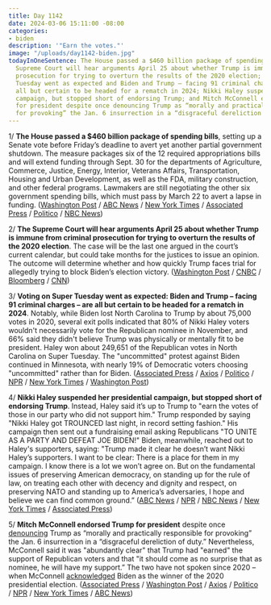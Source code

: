 ```yaml
---
title: Day 1142
date: 2024-03-06 15:11:00 -08:00
categories:
- biden
description: '"Earn the votes."'
image: "/uploads/day1142-biden.jpg"
todayInOneSentence: The House passed a $460 billion package of spending bills; the
  Supreme Court will hear arguments April 25 about whether Trump is immune from criminal
  prosecution for trying to overturn the results of the 2020 election; voting on Super
  Tuesday went as expected and Biden and Trump – facing 91 criminal charges – are
  all but certain to be headed for a rematch in 2024; Nikki Haley suspended her presidential
  campaign, but stopped short of endorsing Trump; and Mitch McConnell endorsed Trump
  for president despite once denouncing Trump as “morally and practically responsible
  for provoking” the Jan. 6 insurrection in a “disgraceful dereliction of duty.”
---
```


1/ **The House passed a $460 billion package of spending bills**, setting up a Senate vote before Friday’s deadline to avert yet another partial government shutdown. The measure packages six of the 12 required appropriations bills and will extend funding through Sept. 30 for the departments of Agriculture, Commerce, Justice, Energy, Interior, Veterans Affairs, Transportation, Housing and Urban Development, as well as the FDA, military construction, and other federal programs. Lawmakers are still negotiating the other six government spending bills, which must pass by March 22 to avert a lapse in funding. ([Washington Post](https://www.washingtonpost.com/business/2024/03/06/house-vote-government-shutdown-bill/) / [ABC News](https://abcnews.go.com/Politics/house-expected-vote-funding-bills-avert-partial-government/story?id=107847872) / [New York Times](https://www.nytimes.com/2024/03/06/us/politics/house-spending-bill-shutdown.html) / [Associated Press](https://apnews.com/article/government-shutdown-funding-deadline-congress-2533c1a6b6eb25cc63e78f089e27d3a0) / [Politico](https://www.politico.com/live-updates/2024/03/06/congress/another-funding-vote-queued-up-house-gop-spending-shutdown-00145309) / [NBC News](https://www.nbcnews.com/politics/congress/house-passes-first-funding-package-avert-partial-government-shutdown-rcna142048))

2/ **The Supreme Court will hear arguments April 25 about whether Trump is immune from criminal prosecution for trying to overturn the results of the 2020 election**. The case will be the last one argued in the court’s current calendar, but could take months for the justices to issue an opinion. The outcome will determine whether and how quickly Trump faces trial for allegedly trying to block Biden’s election victory. ([Washington Post](https://www.washingtonpost.com/politics/2024/03/06/trump-immunity-supreme-court-argument-date/) / [CNBC](https://www.cnbc.com/2024/03/06/supreme-court-will-hear-trump-presidential-immunity-argument-april-25.html) / [Bloomberg](https://www.bloomberg.com/news/articles/2024-03-06/supreme-court-schedules-trump-immunity-argument-for-april-25?sref=MIBMEEoj) / [CNN](https://www.cnn.com/2024/03/06/politics/supreme-court-sets-argument-date-in-trump-immunity-case-for-april-25/index.html))

3/ **Voting on Super Tuesday went as expected: Biden and Trump – facing 91 criminal charges – are all but certain to be headed for a rematch in 2024**. Notably, while Biden lost North Carolina to Trump by about 75,000 votes in 2020, several exit polls indicated that 80% of Nikki Haley voters wouldn't necessarily vote for the Republican nominee in November, and 66% said they didn't believe Trump was physically or mentally fit to be president. Haley won about 249,651 of the Republican votes in North Carolina on Super Tuesday. The "uncommitted" protest against Biden continued in Minnesota, with nearly 19% of Democratic voters choosing "uncommitted" rather than for Biden. ([Associated Press](https://apnews.com/article/primary-biden-trump-democratic-republican-9b61e8faf14e471ca4f7ea2d004221f4) / [Axios](https://www.axios.com/2024/03/06/5-big-takeaways-super-tuesday-election-biden-trump) / [Politico](https://www.politico.com/news/2024/03/06/super-tuesday-trump-biden-takeaways-00145271) / [NPR](https://www.npr.org/2024/03/06/1236192892/super-tuesday-results-analysis-trump-biden-haley) / [New York Times](https://www.nytimes.com/2024/03/06/us/politics/super-tuesday-trump-biden-takeaways.html) / [Washington Post](https://www.washingtonpost.com/politics/2024/03/05/super-tuesday-takeaways-trump-biden/))

4/ **Nikki Haley suspended her presidential campaign, but stopped short of endorsing Trump**. Instead, Haley said it’s up to Trump to "earn the votes of those in our party who did not support him." Trump responded by saying "Nikki Haley got TROUNCED last night, in record setting fashion." His campaign then sent out a fundraising email asking Republicans "TO UNITE AS A PARTY AND DEFEAT JOE BIDEN!" Biden, meanwhile, reached out to Haley's supporters, saying: "Trump made it clear he doesn’t want Nikki Haley’s supporters. I want to be clear: There is a place for them in my campaign. I know there is a lot we won’t agree on. But on the fundamental issues of preserving American democracy, on standing up for the rule of law, on treating each other with decency and dignity and respect, on preserving NATO and standing up to America’s adversaries, I hope and believe we can find common ground.” ([ABC News](https://abcnews.go.com/Politics/nikki-haley-drops-2024-presidential-race-regrets/story?id=107842396) / [NPR](https://www.npr.org/2024/03/06/1228580178/nikki-haley-drops-out-presidential-campaign-trump-biden) / [NBC News](https://www.nbcnews.com/politics/2024-election/nikki-haley-ends-presidential-campaign-trump-gop-primary-rcna134811) / [New York Times](https://www.nytimes.com/live/2024/03/06/us/haley-out-trump-election-updates) / [Associated Press](https://apnews.com/article/haley-trump-biden-woman-president-36f6361c31a8216a0aaa4815f57dd51d))

5/ **Mitch McConnell endorsed Trump for president** despite once [denouncing](https://whatthefuckjusthappenedtoday.com/2021/02/15/day-27/#3-mitch-mcconnell-denounced-trump-mi) Trump as “morally and practically responsible for provoking” the Jan. 6 insurrection in a “disgraceful dereliction of duty.” Nevertheless, McConnell said it was "abundantly clear" that Trump had "earned" the support of Republican voters and that "it should come as no surprise that as nominee, he will have my support.” The two have not spoken since 2020 – when McConnell [acknowledged](https://whatthefuckjusthappenedtoday.com/2020/12/15/day-1426/#3-mitch-mcconnell-acknowledged-biden) Biden as the winner of the 2020 presidential election. ([Associated Press](https://apnews.com/article/mitch-mcconnell-endorsement-donald-trump-super-tuesday-422a2ec6f19917b46804b4cf6ee40371) / [Washington Post](https://www.washingtonpost.com/elections/2024/03/06/mcconnell-trump-endorse-2024/) / [Axios](https://www.axios.com/2024/03/06/mitch-mcconnell-trump-2024-endorsement) / [Politico](https://www.politico.com/live-updates/2024/03/06/congress/mitch-for-donald-00145318) / [NPR](https://www.npr.org/2024/03/06/1236278045/mitch-mcconnell-endorses-trump-2024) / [New York Times](https://www.nytimes.com/2024/03/06/us/politics/mcconnell-endorses-trump.html) / [ABC News](https://abcnews.go.com/Politics/mitch-mcconnell-endorses-donald-trump-2024-race-support/story?id=107845418))
